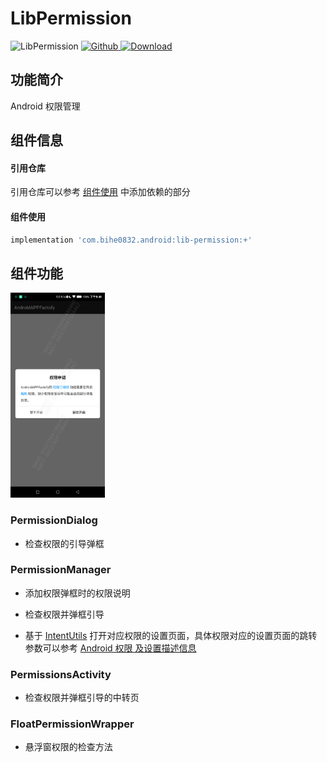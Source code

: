 # LibPermission

![LibPermission](https://img.shields.io/badge/AndroidAppFactory-LibPermission-brightgreen)
[ ![Github](https://img.shields.io/badge/Github-LibPermission-brightgreen?style=social) ](https://github.com/bihe0832/AndroidAppFactory/tree/master/LibPermission)
[ ![Download](https://api.bintray.com/packages/bihe0832/android/lib-permission/images/download.svg) ](https://bintray.com/bihe0832/android/lib-permission/_latestVersion)

## 功能简介

Android 权限管理

## 组件信息

#### 引用仓库

引用仓库可以参考 [组件使用](./../start.md) 中添加依赖的部分

#### 组件使用

```groovy
implementation 'com.bihe0832.android:lib-permission:+'
```

## 组件功能

<img src="./lib-permission.png" width="30%"/>

### PermissionDialog

- 检查权限的引导弹框

### PermissionManager

- 添加权限弹框时的权限说明

- 检查权限并弹框引导

- 基于 [IntentUtils](./../noui/lib-utils-apk.md#intentutils) 打开对应权限的设置页面，具体权限对应的设置页面的跳转参数可以参考 [Android 权限 及设置描述信息](https://blog.bihe0832.com/android-permission.html)

### PermissionsActivity

- 检查权限并弹框引导的中转页

### FloatPermissionWrapper

- 悬浮窗权限的检查方法